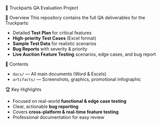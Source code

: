 🚀 Truckparts QA Evaluation Project

📌 Overview
This repository contains the full QA deliverables for the Truckparts:
- Detailed **Test Plan** for critical features
- **High-priority Test Cases** (Excel format)
- **Sample Test Data** for realistic scenarios
- **Bug Reports** with severity & priority
- **Live Auction Feature Testing** scenarios, edge cases, and bug report

📂 Contents
- `docs/` — All main documents (Word & Excels)
- `artifacts/` — Screenshots, graphics, promotional infographic

🏆 Key Highlights
- Focused on real-world **functional & edge case testing**
- Clear, actionable **bug reporting**
- Covers **cross-platform & real-time feature testing**
- Professional documentation for easy review
